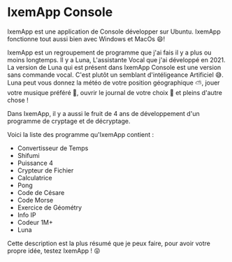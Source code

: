 # IxemApp Console

IxemApp est une application de Console développer sur Ubuntu. IxemApp fonctionne tout aussi bien avec Windows et MacOs 😄!

IxemApp est un regroupement de programme que j'ai fais il y a plus ou moins longtemps.
Il y a Luna, L'assistante Vocal que j'ai développé en 2021. La version de Luna qui est présent
dans IxemApp Console est une version sans commande vocal. C'est plutôt un semblant d'intéligeance
Artificiel 😅.
Luna peut vous donnez la météo de votre position géographique ⛅, jouer votre musique préféré 🎵, ouvrir le journal de votre choix 📰 et pleins d'autre chose !

Dans IxemApp, il y a aussi le fruit de 4 ans de développement d'un programme de cryptage et de décryptage.

Voici la liste des programme qu'IxemApp contient :

  - Convertisseur de Temps
  - Shifumi
  - Puissance 4
  - Crypteur de Fichier
  - Calculatrice
  - Pong
  - Code de Césare
  - Code Morse
  - Exercice de Géométry
  - Info IP
  - Codeur 1M+
  - Luna

Cette description est la plus résumé que je peux faire, pour avoir votre propre idée, testez IxemApp ! 😝

